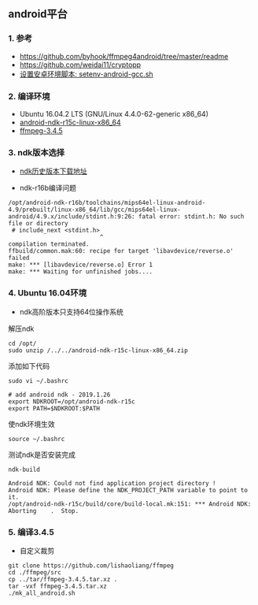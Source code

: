 ## android平台


### 1. 参考
* https://github.com/byhook/ffmpeg4android/tree/master/readme
* https://github.com/weidai11/cryptopp
* [设置安卓环境脚本: setenv-android-gcc.sh](https://github.com/weidai11/cryptopp/blob/master/setenv-android-gcc.sh)


### 2. 编译环境
* Ubuntu 16.04.2 LTS (GNU/Linux 4.4.0-62-generic x86_64)
* [android-ndk-r15c-linux-x86_64](https://dl.google.com/android/repository/android-ndk-r15c-linux-x86_64.zip)
* [ffmpeg-3.4.5](http://ffmpeg.org/releases/ffmpeg-3.4.5.tar.xz)


### 3. ndk版本选择
* [ndk历史版本下载地址](https://github.com/lishaoliang/ffmpeg/blob/master/docs/android_sdk.md)


* ndk-r16b编译问题
```
/opt/android-ndk-r16b/toolchains/mips64el-linux-android-4.9/prebuilt/linux-x86_64/lib/gcc/mips64el-linux-android/4.9.x/include/stdint.h:9:26: fatal error: stdint.h: No such file or directory
 # include_next <stdint.h>
                          ^
compilation terminated.
ffbuild/common.mak:60: recipe for target 'libavdevice/reverse.o' failed
make: *** [libavdevice/reverse.o] Error 1
make: *** Waiting for unfinished jobs....
```

### 4. Ubuntu 16.04环境
* ndk高阶版本只支持64位操作系统

解压ndk
```
cd /opt/
sudo unzip /../../android-ndk-r15c-linux-x86_64.zip
```

添加如下代码
```
sudo vi ~/.bashrc

# add android ndk - 2019.1.26
export NDKROOT=/opt/android-ndk-r15c
export PATH=$NDKROOT:$PATH
```

使ndk环境生效
```
source ~/.bashrc
```

测试ndk是否安装完成
```
ndk-build

Android NDK: Could not find application project directory !
Android NDK: Please define the NDK_PROJECT_PATH variable to point to it.
/opt/android-ndk-r15c/build/core/build-local.mk:151: *** Android NDK: Aborting    .  Stop.
```

### 5. 编译3.4.5
* 自定义裁剪

```
git clone https://github.com/lishaoliang/ffmpeg
cd ./ffmpeg/src
cp ../tar/ffmpeg-3.4.5.tar.xz .
tar -vxf ffmpeg-3.4.5.tar.xz
./mk_all_android.sh
```
